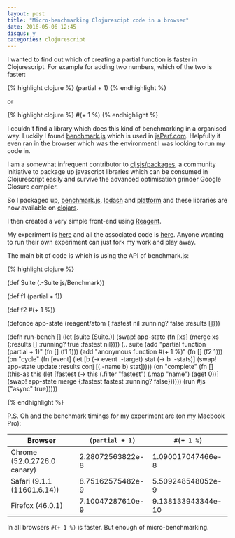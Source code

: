 ```yaml
---
layout: post
title: "Micro-benchmarking Clojurescipt code in a browser"
date: 2016-05-06 12:45
disqus: y
categories: clojurescript
---
```

I wanted to find out which of creating a partial function is faster in Clojurescript. For example for adding two numbers, which of the two is faster:

{% highlight clojure %}
(partial + 1)
{% endhighlight %}

or

{% highlight clojure %}
#(+ 1 %)
{% endhighlight %}

I couldn't find a library which does this kind of benchmarking in a organised way. Luckily I found [benchmark.js](https://benchmarkjs.com/) which is used in [jsPerf.com](jsPerf.com). Helpfully it even ran in the browser which was the environment I was looking to run my code in.

I am a somewhat infrequent contributor to [cljsjs/packages](http://cljsjs.github.io/), a community initiative to package up javascript libraries which can be consumed in Clojurescript easily and survive the advanced optimisation grinder Google Closure compiler.

So I packaged up, [benchmark.js](https://clojars.org/cljsjs/benchmark), [lodash](https://clojars.org/cljsjs/lodash) and [platform](https://clojars.org/cljsjs/platform) and these libraries are now available on [clojars](https://clojars.org).

I then created a very simple front-end using [Reagent](http://reagent-project.github.io/).

My experiment is [here](http://blog.ducky.io/cljs-benchmark) and all the associated code is [here](https://github.com/ducky427/cljs-benchmark). Anyone wanting to run their own experiment can just fork my work and play away.

The main bit of code is which is using the API of benchmark.js:

{% highlight clojure %}

(def Suite (.-Suite js/Benchmark))

(def f1 (partial + 1))

(def f2 #(+ 1 %))

(defonce app-state (reagent/atom {:fastest nil
                                  :running? false
                                  :results []}))

(defn run-bench
  []
  (let [suite (Suite.)]
    (swap! app-state (fn [xs]
                       (merge xs {:results []
                                  :running? true
                                  :fastest nil})))
    (.. suite
        (add "partial function (partial + 1)"
             (fn []
               (f1 1)))
        (add "anonymous function #(+ 1 %)"
             (fn []
               (f2 1)))
        (on "cycle" (fn [event]
                      (let [b    (-> event .-target)
                            stat (-> b .-stats)]
                        (swap! app-state update :results  conj [(.-name b) stat]))))
        (on "complete" (fn []
                         (this-as this
                           (let [fastest  (-> this
                                              (.filter "fastest")
                                              (.map "name")
                                              (aget 0))]
                             (swap! app-state merge {:fastest fastest
                                                     :running? false})))))
        (run #js {"async" true}))))

{% endhighlight %}

P.S. Oh and the benchmark timings for my experiment are (on my Macbook Pro):

| Browser                     |`(partial + 1)`   | `#(+ 1 %)`         |
|---------------------------- | ---------------- | ------------------ |
| Chrome (52.0.2726.0 canary) | 2.28072563822e-8 | 1.090017047466e-8  |
| Safari (9.1.1 (11601.6.14)) | 8.75162575482e-9 | 5.509248548052e-9  |
| Firefox (46.0.1)            | 7.10047287610e-9 | 9.138133943344e-10  |

In all browsers `#(+ 1 %)` is faster. But enough of micro-benchmarking.
